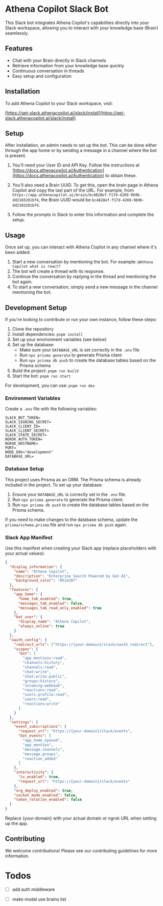 # Athena Copilot Slack Bot

This Slack bot integrates Athena Copilot's capabilities directly into your Slack workspace, allowing you to interact with your knowledge base (Brain) seamlessly.

## Features

- Chat with your Brain directly in Slack channels
- Retrieve information from your knowledge base quickly
- Continuous conversation in threads
- Easy setup and configuration

## Installation

To add Athena Copilot to your Slack workspace, visit:

[https://get-slack.athenacopilot.ai/slack/install](https://get-slack.athenacopilot.ai/slack/install)

## Setup

After installation, an admin needs to set up the bot. This can be done either through the app home or by sending a message in a channel where the bot is present.

1. You'll need your User ID and API Key. Follow the instructions at [https://docs.athenacopilot.ai/Authentication](https://docs.athenacopilot.ai/Authentication) to obtain these.

2. You'll also need a Brain UUID. To get this, open the brain page in Athena Copilot and copy the last part of the URL. For example, from `https://app.athenacopilot.ai/brain/bc4828ef-f17d-4269-9b9b-dd2103281bf4`, the Brain UUID would be `bc4828ef-f17d-4269-9b9b-dd2103281bf4`.

3. Follow the prompts in Slack to enter this information and complete the setup.

## Usage

Once set up, you can interact with Athena Copilot in any channel where it's been added:

1. Start a new conversation by mentioning the bot. For example: `@Athena Copilot what is react?`
2. The bot will create a thread with its response.
3. Continue the conversation by replying in the thread and mentioning the bot again.
4. To start a new conversation, simply send a new message in the channel mentioning the bot.
   

## Development Setup

If you're looking to contribute or run your own instance, follow these steps:

1. Clone the repository
2. Install dependencies: `pnpm install`
3. Set up your environment variables (see below)
4. Set up the database:
   - Make sure your `DATABASE_URL` is set correctly in the `.env` file
   - Run `npx prisma generate` to generate Prisma client
   - Run `npx prisma db push` to create the database tables based on the Prisma schema
5. Build the project: `pnpm run build`
6. Start the bot: `pnpm run start`

For development, you can use: `pnpm run dev`


### Environment Variables

Create a `.env` file with the following variables:

```
SLACK_BOT_TOKEN=
SLACK_SIGNING_SECRET=
SLACK_CLIENT_ID=
SLACK_CLIENT_SECRET=
SLACK_STATE_SECRET=
NGROK_AUTH_TOKEN=
NGROK_HOSTNAME=
PORT=
NODE_ENV="development"
DATABASE_URL=
```


### Database Setup

This project uses Prisma as an ORM. The Prisma schema is already included in the project. To set up your database:

1. Ensure your `DATABASE_URL` is correctly set in the `.env` file.
2. Run `npx prisma generate` to generate the Prisma client.
3. Run `npx prisma db push` to create the database tables based on the Prisma schema.

If you need to make changes to the database schema, update the `prisma/schema.prisma` file and run `npx prisma db push` again.


### Slack App Manifest

Use this manifest when creating your Slack app (replace placeholders with your actual values):

```json
{
  "display_information": {
    "name": "Athena Copilot",
    "description": "Enterprise Search Powered by Gen AI",
    "background_color": "#514287"
  },
  "features": {
    "app_home": {
      "home_tab_enabled": true,
      "messages_tab_enabled": false,
      "messages_tab_read_only_enabled": true
    },
    "bot_user": {
      "display_name": "Athena Copilot",
      "always_online": true
    }
  },
  "oauth_config": {
    "redirect_urls": ["https://{your-domain}/slack/oauth_redirect"],
    "scopes": {
      "bot": [
        "app_mentions:read",
        "channels:history",
        "channels:read",
        "chat:write",
        "chat:write.public",
        "groups:history",
        "incoming-webhook",
        "reactions:read",
        "users.profile:read",
        "users:read",
        "reactions:write"
      ]
    }
  },
  "settings": {
    "event_subscriptions": {
      "request_url": "https://{your-domain}/slack/events",
      "bot_events": [
        "app_home_opened",
        "app_mention",
        "message.channels",
        "message.groups",
        "reaction_added"
      ]
    },
    "interactivity": {
      "is_enabled": true,
      "request_url": "https://{your-domain}/slack/events"
    },
    "org_deploy_enabled": true,
    "socket_mode_enabled": false,
    "token_rotation_enabled": false
  }
}
```

Replace {your-domain} with your actual domain or ngrok URL when setting up the app.

## Contributing

We welcome contributions! Please see our contributing guidelines for more information.

# Todos

- [ ] add auth middleware

- [ ] make modal use brains list
